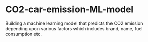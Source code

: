 # CO2-car-emission-ML-model
Building a machine learning model that predicts the CO2 emission depending upon various factors which includes brand, name, fuel consumption etc.
